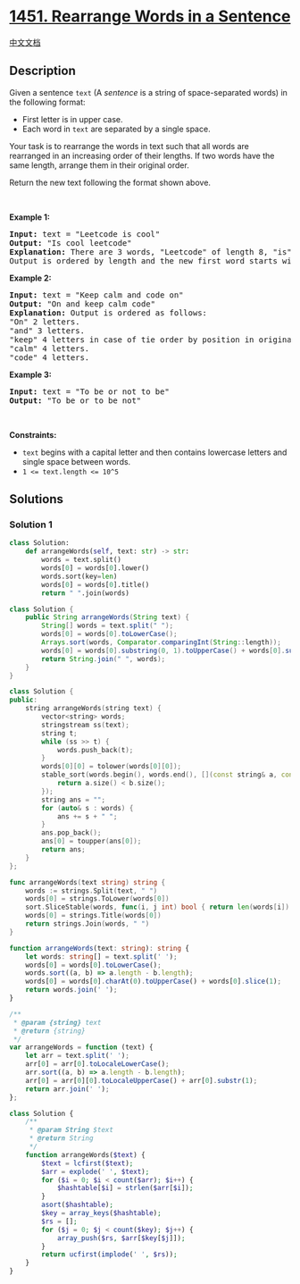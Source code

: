 # [1451. Rearrange Words in a Sentence](https://leetcode.com/problems/rearrange-words-in-a-sentence)

[中文文档](./solution/1400-1499/1451.Rearrange%20Words%20in%20a%20Sentence/README.md)

<!-- tags:String,Sorting -->

## Description

<p>Given a sentence&nbsp;<code>text</code> (A&nbsp;<em>sentence</em>&nbsp;is a string of space-separated words) in the following format:</p>

<ul>
	<li>First letter is in upper case.</li>
	<li>Each word in <code>text</code> are separated by a single space.</li>
</ul>

<p>Your task is to rearrange the words in text such that&nbsp;all words are rearranged in an increasing order of their lengths. If two words have the same length, arrange them in their original order.</p>

<p>Return the new text&nbsp;following the format shown above.</p>

<p>&nbsp;</p>
<p><strong class="example">Example 1:</strong></p>

<pre>
<strong>Input:</strong> text = &quot;Leetcode is cool&quot;
<strong>Output:</strong> &quot;Is cool leetcode&quot;
<strong>Explanation: </strong>There are 3 words, &quot;Leetcode&quot; of length 8, &quot;is&quot; of length 2 and &quot;cool&quot; of length 4.
Output is ordered by length and the new first word starts with capital letter.
</pre>

<p><strong class="example">Example 2:</strong></p>

<pre>
<strong>Input:</strong> text = &quot;Keep calm and code on&quot;
<strong>Output:</strong> &quot;On and keep calm code&quot;
<strong>Explanation: </strong>Output is ordered as follows:
&quot;On&quot; 2 letters.
&quot;and&quot; 3 letters.
&quot;keep&quot; 4 letters in case of tie order by position in original text.
&quot;calm&quot; 4 letters.
&quot;code&quot; 4 letters.
</pre>

<p><strong class="example">Example 3:</strong></p>

<pre>
<strong>Input:</strong> text = &quot;To be or not to be&quot;
<strong>Output:</strong> &quot;To be or to be not&quot;
</pre>

<p>&nbsp;</p>
<p><strong>Constraints:</strong></p>

<ul>
	<li><code>text</code> begins with a capital letter and then contains lowercase letters and single space between words.</li>
	<li><code>1 &lt;= text.length &lt;= 10^5</code></li>
</ul>

## Solutions

### Solution 1

<!-- tabs:start -->

```python
class Solution:
    def arrangeWords(self, text: str) -> str:
        words = text.split()
        words[0] = words[0].lower()
        words.sort(key=len)
        words[0] = words[0].title()
        return " ".join(words)
```

```java
class Solution {
    public String arrangeWords(String text) {
        String[] words = text.split(" ");
        words[0] = words[0].toLowerCase();
        Arrays.sort(words, Comparator.comparingInt(String::length));
        words[0] = words[0].substring(0, 1).toUpperCase() + words[0].substring(1);
        return String.join(" ", words);
    }
}
```

```cpp
class Solution {
public:
    string arrangeWords(string text) {
        vector<string> words;
        stringstream ss(text);
        string t;
        while (ss >> t) {
            words.push_back(t);
        }
        words[0][0] = tolower(words[0][0]);
        stable_sort(words.begin(), words.end(), [](const string& a, const string& b) {
            return a.size() < b.size();
        });
        string ans = "";
        for (auto& s : words) {
            ans += s + " ";
        }
        ans.pop_back();
        ans[0] = toupper(ans[0]);
        return ans;
    }
};
```

```go
func arrangeWords(text string) string {
	words := strings.Split(text, " ")
	words[0] = strings.ToLower(words[0])
	sort.SliceStable(words, func(i, j int) bool { return len(words[i]) < len(words[j]) })
	words[0] = strings.Title(words[0])
	return strings.Join(words, " ")
}
```

```ts
function arrangeWords(text: string): string {
    let words: string[] = text.split(' ');
    words[0] = words[0].toLowerCase();
    words.sort((a, b) => a.length - b.length);
    words[0] = words[0].charAt(0).toUpperCase() + words[0].slice(1);
    return words.join(' ');
}
```

```js
/**
 * @param {string} text
 * @return {string}
 */
var arrangeWords = function (text) {
    let arr = text.split(' ');
    arr[0] = arr[0].toLocaleLowerCase();
    arr.sort((a, b) => a.length - b.length);
    arr[0] = arr[0][0].toLocaleUpperCase() + arr[0].substr(1);
    return arr.join(' ');
};
```

```php
class Solution {
    /**
     * @param String $text
     * @return String
     */
    function arrangeWords($text) {
        $text = lcfirst($text);
        $arr = explode(' ', $text);
        for ($i = 0; $i < count($arr); $i++) {
            $hashtable[$i] = strlen($arr[$i]);
        }
        asort($hashtable);
        $key = array_keys($hashtable);
        $rs = [];
        for ($j = 0; $j < count($key); $j++) {
            array_push($rs, $arr[$key[$j]]);
        }
        return ucfirst(implode(' ', $rs));
    }
}
```

<!-- tabs:end -->

<!-- end -->
